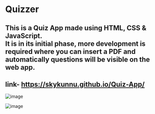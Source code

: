 # Quizzer

This is a Quiz App made using HTML, CSS & JavaScript.<br>
It is in its initial phase, more development is required where you can insert a PDF and automatically questions will be visible on the web app.
--------------------------------------------------------------------------------------------------------------------------------------------
link- https://skykunnu.github.io/Quiz-App/
--------------------------------------------------------------------------------------------------------------------------------------------
![image](https://github.com/skykunnu/Quiz-App/assets/73191595/dcfffd55-e508-4a89-9ff1-e776933e2c53)

![image](https://github.com/skykunnu/Quiz-App/assets/73191595/ef398511-3c34-485c-a1cd-57fada46e248)

